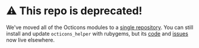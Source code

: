 # :warning: This repo is deprecated!
We've moved all of the Octicons modules to a [single repository][repo]. You can still install and update `octicons_helper` with rubygems, but its [code] and [issues] now live elsewhere.

[repo]: https://github.com/primer/octicons
[issues]: https://github.com/primer/octicons/issues
[code]: https://github.com/primer/octicons/tree/master/lib/octicons_helper
